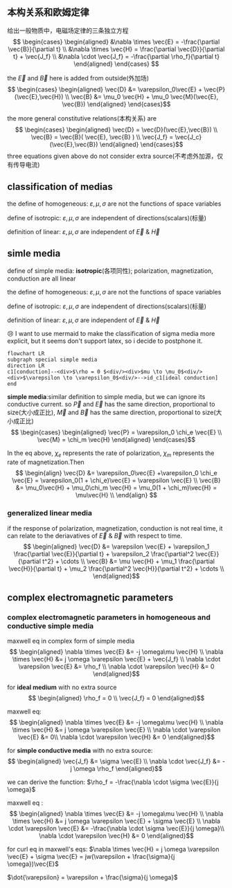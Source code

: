 ## 本构关系和欧姆定律

给出一般物质中，电磁场定律的三条独立方程
$$ \begin{cases}
    \begin{aligned}
        &\nabla \times \vec{E} = -\frac{\partial \vec{B}}{\partial t} \\
        &\nabla \times \vec{H} =  \frac{\partial \vec{D}}{\partial t} + \vec{J_f} \\
        &\nabla \cdot \vec{J_f} =  -\frac{\partial \rho_f}{\partial t}
    \end{aligned}
\end{cases} $$

the $\vec{E}$ and $\vec{B}$ here is added from outside(外加场)
$$ \begin{cases}
    \begin{aligned}
    \vec{D} &= \varepsilon_0\vec{E} + \vec{P}(\vec{E},\vec{H}) \\
    \vec{B} &= \mu_0 \vec{H} + \mu_0 \vec{M}(\vec{E}, \vec{B}) 
    \end{aligned}
\end{cases}$$

the more general constitutive relations(本构关系) are
$$ \begin{cases}
    \begin{aligned}
        \vec{D} = \vec{D}(\vec{E},\vec{B}) \\
        \vec{B} = \vec{B}( \vec{E}, \vec{B} ) \\
        \vec{J_f} = \vec{J_c}(\vec{E},\vec{B}) 
    \end{aligned}
\end{cases}$$
three equations given above do not consider extra source(不考虑外加源，仅有传导电流)

## classification of medias

the define of homogeneous: $\varepsilon,\mu,\sigma$ are not the functions of space variables

define of isotropic: $\varepsilon,\mu,\sigma$ are independent of directions(scalars)(标量)

definition of linear: $\varepsilon,\mu,\sigma$ are independent of $\vec{E}$ & $\vec{H}$

## simle media
define of simple media: **isotropic**(各项同性); polarization, magnetization, conduction are all linear

the define of homogeneous: $\varepsilon,\mu,\sigma$ are not the functions of space variables

define of isotropic: $\varepsilon,\mu,\sigma$ are independent of directions(scalars)(标量)

definition of linear: $\varepsilon,\mu,\sigma$ are independent of $\vec{E}$ & $\vec{H}$

:cry: I want to use mermaid to make the classification of sigma media more explicit, but it seems don't support latex, so i decide to postphone it.
```mermaid
flowchart LR
subgraph special simple media
direction LR
c1[conduction]--<div>$\rho = 0 $<div/><div>$mu \to \mu_0$<div/><div>$\varepsilon \to \varepsilon_0$<div/>-->id_c1[ideal conduction]
end

```

**simple media**:similar definition to simple media, but we can ignore its conductive current. so $\vec{P}$ and $\vec{E}$ has the same direction, proportional to size(大小成正比), $\vec{M}$ and $\vec{B}$ has the same direction, proportional to size(大小成正比)
$$ \begin{cases}
    \begin{aligned}
        \vec{P} = \varepsilon_0 \chi_e \vec{E} \\
        \vec{M} = \chi_m \vec{H}
    \end{aligned}
\end{cases}$$

In the eq above, $\chi_e$ represents the rate of polarization, $\chi_m$ represents the rate of magnetization.Then
$$ \begin{align}
    \vec{D} &= \varepsilon_0\vec{E} +\varepsilon_0 \chi_e \vec{E} = \varepsilon_0(1 + \chi_e)\vec{E} = \varepsilon \vec{E} \\
    \vec{B} &= \mu_0\vec{H} + \mu_0\chi_m \vec{H} = \mu_0(1 + \chi_m)\vec{H} = \mu\vec{H} \\
\end{align} $$

### generalized linear media

if the response of polarization, magnetization, conduction is not real time, it can relate to the deriavatives of $\vec{E}$ & $\vec{B}$ with respect to time.
$$ \begin{aligned}
        \vec{D} &= \varepsilon \vec{E} + \varepsilon_1 \frac{\partial \vec{E}}{\partial t} + \varepsilon_2 \frac{\partial^2 \vec{E}}{\partial t^2} + \cdots \\
        \vec{B} &= \mu \vec{H} + \mu_1 \frac{\partial \vec{H}}{\partial t} + \mu_2 \frac{\partial^2 \vec{H}}{\partial t^2} + \cdots \\
\end{aligned}$$

## complex electromagnetic parameters
### complex electromagnetic parameters in homogeneous and conductive simple media
maxwell eq in complex form of simple media
$$ \begin{aligned}
        \nabla \times \vec{E} &= -j \omega\mu \vec{H} \\
        \nabla \times \vec{H} &= j \omega \varepsilon \vec{E} + \vec{J_f} \\
        \nabla \cdot \varepsilon \vec{E} &= \rho_f \\
        \nabla \cdot \varepsilon \vec{H} &= 0
\end{aligned}$$

for **ideal medium** with no extra source
$$ \begin{aligned}
        \rho_f = 0 \\
        \vec{J_f} = 0
\end{aligned}$$

maxwell eq:
$$ \begin{aligned}
        \nabla \times \vec{E} &= -j \omega\mu \vec{H} \\
        \nabla \times \vec{H} &= j \omega \varepsilon \vec{E}  \\
        \nabla \cdot \varepsilon \vec{E} &= 0\\
        \nabla \cdot \varepsilon \vec{H} &= 0
\end{aligned}$$

for **simple conductive media** with no extra source:
$$ \begin{aligned}
        \vec{J_f} &= \sigma \vec{E} \\
        \nabla \cdot \vec{J_f} &= -j \omega \rho_f
\end{aligned}$$

we can derive the function:
$\rho_f = -\frac{\nabla \cdot \sigma \vec{E}}{j \omega}$

maxwell eq :
$$ \begin{aligned}
        \nabla \times \vec{E} &= -j \omega\mu \vec{H} \\
        \nabla \times \vec{H} &= j \omega \varepsilon \vec{E} + \sigma \vec{E} \\
        \nabla \cdot \varepsilon \vec{E} &=  -\frac{\nabla \cdot \sigma \vec{E}}{j \omega}\\
        \nabla \cdot \varepsilon \vec{H} &= 0
\end{aligned}$$


for curl eq in maxwell's eqs:
        $\nabla \times \vec{H} = j \omega \varepsilon \vec{E} + \sigma \vec{E} = jw(\varepsilon + \frac{\sigma}{j \omega})\vec{E}$ 

$\dot{\varepsilon} = \varepsilon + \frac{\sigma}{j \omega}$